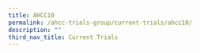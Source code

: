 ```yaml
---
title: AHCC10
permalink: /ahcc-trials-group/current-trials/ahcc10/
description: ""
third_nav_title: Current Trials
---
```

